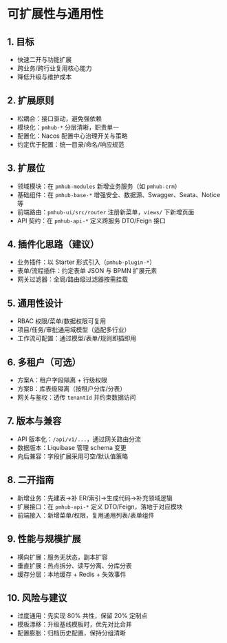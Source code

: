 # 可扩展性与通用性

## 1. 目标
- 快速二开与功能扩展
- 跨业务/跨行业复用核心能力
- 降低升级与维护成本

## 2. 扩展原则
- 松耦合：接口驱动，避免强依赖
- 模块化：`pmhub-*` 分层清晰，职责单一
- 配置化：Nacos 配置中心治理开关与策略
- 约定优于配置：统一目录/命名/响应规范

## 3. 扩展位
- 领域模块：在 `pmhub-modules` 新增业务服务（如 `pmhub-crm`）
- 基础组件：在 `pmhub-base-*` 增强安全、数据源、Swagger、Seata、Notice 等
- 前端路由：`pmhub-ui/src/router` 注册新菜单，`views/` 下新增页面
- API 契约：在 `pmhub-api-*` 定义跨服务 DTO/Feign 接口

## 4. 插件化思路（建议）
- 业务插件：以 Starter 形式引入（`pmhub-plugin-*`）
- 表单/流程插件：约定表单 JSON 与 BPMN 扩展元素
- 网关过滤器：全局/路由级过滤器按需挂载

## 5. 通用性设计
- RBAC 权限/菜单/数据权限可复用
- 项目/任务/审批通用域模型（适配多行业）
- 工作流可配置：通过模型/表单/规则即插即用

## 6. 多租户（可选）
- 方案A：租户字段隔离 + 行级权限
- 方案B：库表级隔离（按租户分库/分表）
- 网关与鉴权：透传 `tenantId` 并约束数据访问

## 7. 版本与兼容
- API 版本化：`/api/v1/...`，通过网关路由分流
- 数据版本：Liquibase 管理 schema 变更
- 向后兼容：字段扩展采用可空/默认值策略

## 8. 二开指南
- 新增业务：先建表→补 ER/索引→生成代码→补充领域逻辑
- 扩展接口：在 `pmhub-api-*` 定义 DTO/Feign，落地于对应模块
- 前端接入：新增菜单/权限，复用通用列表/表单组件

## 9. 性能与规模扩展
- 横向扩展：服务无状态，副本扩容
- 垂直扩展：热点拆分、读写分离、分库分表
- 缓存分层：本地缓存 + Redis + 失效事件

## 10. 风险与建议
- 过度通用：先实现 80% 共性，保留 20% 定制点
- 模板漂移：升级基线模板时，优先对比合并
- 配置膨胀：归档历史配置，保持分组清晰

